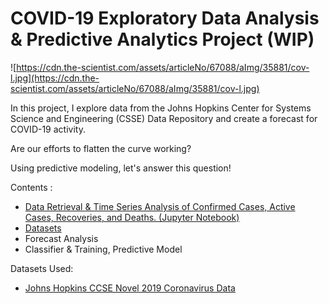 # COVID-19 Exploratory Data Analysis & Predictive Analytics Project (WIP)

![https://cdn.the-scientist.com/assets/articleNo/67088/aImg/35881/cov-l.jpg](https://cdn.the-scientist.com/assets/articleNo/67088/aImg/35881/cov-l.jpg)

In this project, I explore data from the Johns Hopkins Center for Systems Science and Engineering (CSSE) Data Repository and create a forecast for COVID-19 activity. 

Are our efforts to flatten the curve working?  

Using predictive modeling, let's answer this question!

Contents : 
- [Data Retrieval & Time Series Analysis of Confirmed Cases, Active Cases, Recoveries, and Deaths. (Jupyter Notebook)](https://github.com/RyanSchraeder/COVID-19-Analysis/blob/master/exploratory_data_analysis.ipynb)
- [Datasets](https://github.com/RyanSchraeder/COVID-19-Analysis/tree/master/Datasets)
- Forecast Analysis 
- Classifier & Training, Predictive Model 

Datasets Used: 
+ [Johns Hopkins CCSE Novel 2019 Coronavirus Data](https://github.com/CSSEGISandData/COVID-19)
